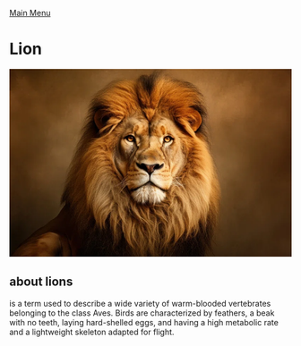 [Main Menu](README.md)
# Lion

![lion]( ./img/lion.jpg)

## about lions

 is a term used to describe a wide variety of warm-blooded vertebrates belonging to the class Aves. Birds are characterized by feathers, a beak with no teeth, laying hard-shelled eggs, and having a high metabolic rate and a lightweight skeleton adapted for flight.
